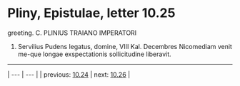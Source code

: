 # Pliny, Epistulae, letter 10.25

greeting. C. PLINIUS TRAIANO IMPERATORI



1. Servilius Pudens legatus, domine, VIII Kal. Decembres Nicomediam venit me-que longae exspectationis sollicitudine liberavit.



---

| --- | --- |
| previous: [10.24](../10.24/) | next: [10.26](../10.26/) |
